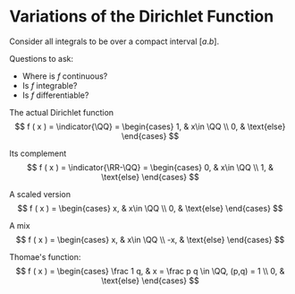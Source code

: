 # Variations of the Dirichlet Function
Consider all integrals to be over a compact interval $[a.b]$.

Questions to ask:
- Where is $f$ continuous?
- Is $f$ integrable?
- Is $f$ differentiable?

The actual Dirichlet function
$$
f ( x ) = \indicator{\QQ} = \begin{cases}
1, & x\in \QQ \\
0, & \text{else}
\end{cases}
$$

Its complement 
$$
f ( x ) = \indicator{\RR-\QQ} = \begin{cases}
0, & x\in \QQ \\
1, & \text{else}
\end{cases}
$$

A scaled version
$$
f ( x ) = \begin{cases}
x, & x\in \QQ \\
0, & \text{else}
\end{cases}
$$

A mix
$$
f ( x ) = \begin{cases}
x, & x\in \QQ \\
-x, & \text{else}
\end{cases}
$$

Thomae's function:
$$
f ( x ) = \begin{cases}
\frac 1 q, & x = \frac p q \in \QQ, (p,q) = 1 \\
0, & \text{else}
\end{cases}
$$